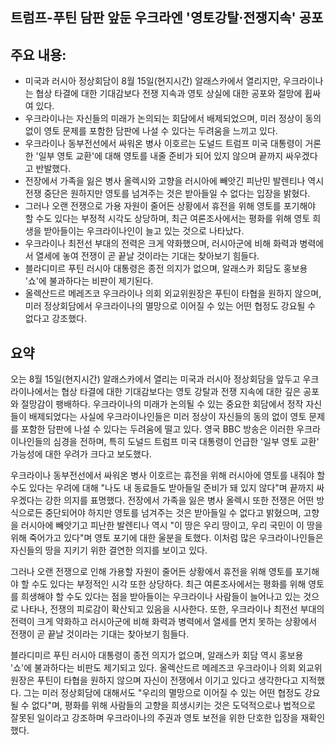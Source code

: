 ## 트럼프-푸틴 담판 앞둔 우크라엔 '영토강탈·전쟁지속' 공포

## 주요 내용:
*   미국과 러시아 정상회담이 8월 15일(현지시간) 알래스카에서 열리지만, 우크라이나는 협상 타결에 대한 기대감보다 전쟁 지속과 영토 상실에 대한 공포와 절망에 휩싸여 있다.
*   우크라이나는 자신들의 미래가 논의되는 회담에서 배제되었으며, 미러 정상이 동의 없이 영토 문제를 포함한 담판에 나설 수 있다는 두려움을 느끼고 있다.
*   우크라이나 동부전선에서 싸워온 병사 이호르는 도널드 트럼프 미국 대통령이 거론한 '일부 영토 교환'에 대해 영토를 내줄 준비가 되어 있지 않으며 끝까지 싸우겠다고 반발했다.
*   전장에서 가족을 잃은 병사 올렉시와 고향을 러시아에 빼앗긴 피난민 발렌티나 역시 전쟁 중단은 원하지만 영토를 넘겨주는 것은 받아들일 수 없다는 입장을 밝혔다.
*   그러나 오랜 전쟁으로 가용 자원이 줄어든 상황에서 휴전을 위해 영토를 포기해야 할 수도 있다는 부정적 시각도 상당하며, 최근 여론조사에서는 평화를 위해 영토 희생을 받아들이는 우크라이나인이 늘고 있는 것으로 나타났다.
*   우크라이나 최전선 부대의 전력은 크게 약화했으며, 러시아군에 비해 화력과 병력에서 열세에 놓여 전쟁이 곧 끝날 것이라는 기대는 찾아보기 힘들다.
*   블라디미르 푸틴 러시아 대통령은 종전 의지가 없으며, 알래스카 회담도 홍보용 '쇼'에 불과하다는 비판이 제기된다.
*   올렉산드르 메레즈코 우크라이나 의회 외교위원장은 푸틴이 타협을 원하지 않으며, 미러 정상회담에서 우크라이나의 멸망으로 이어질 수 있는 어떤 협정도 강요될 수 없다고 강조했다.

## 요약
오는 8월 15일(현지시간) 알래스카에서 열리는 미국과 러시아 정상회담을 앞두고 우크라이나에서는 협상 타결에 대한 기대감보다는 영토 강탈과 전쟁 지속에 대한 깊은 공포와 절망감이 팽배하다. 우크라이나의 미래가 논의될 수 있는 중요한 회담에서 정작 자신들이 배제되었다는 사실에 우크라이나인들은 미러 정상이 자신들의 동의 없이 영토 문제를 포함한 담판에 나설 수 있다는 두려움에 떨고 있다. 영국 BBC 방송은 이러한 우크라이나인들의 심경을 전하며, 특히 도널드 트럼프 미국 대통령이 언급한 '일부 영토 교환' 가능성에 대한 우려가 크다고 보도했다.

우크라이나 동부전선에서 싸워온 병사 이호르는 휴전을 위해 러시아에 영토를 내줘야 할 수도 있다는 우려에 대해 "나도 내 동료들도 받아들일 준비가 돼 있지 않다"며 끝까지 싸우겠다는 강한 의지를 표명했다. 전장에서 가족을 잃은 병사 올렉시 또한 전쟁은 어떤 방식으로든 중단되어야 하지만 영토를 넘겨주는 것은 받아들일 수 없다고 밝혔으며, 고향을 러시아에 빼앗기고 피난한 발렌티나 역시 "이 땅은 우리 땅이고, 우리 국민이 이 땅을 위해 죽어가고 있다"며 영토 포기에 대한 울분을 토했다. 이처럼 많은 우크라이나인들은 자신들의 땅을 지키기 위한 결연한 의지를 보이고 있다.

그러나 오랜 전쟁으로 인해 가용할 자원이 줄어든 상황에서 휴전을 위해 영토를 포기해야 할 수도 있다는 부정적인 시각 또한 상당하다. 최근 여론조사에서는 평화를 위해 영토를 희생해야 할 수도 있다는 점을 받아들이는 우크라이나 사람들이 늘어나고 있는 것으로 나타나, 전쟁의 피로감이 확산되고 있음을 시사한다. 또한, 우크라이나 최전선 부대의 전력이 크게 약화하고 러시아군에 비해 화력과 병력에서 열세를 면치 못하는 상황에서 전쟁이 곧 끝날 것이라는 기대는 찾아보기 힘들다.

블라디미르 푸틴 러시아 대통령이 종전 의지가 없으며, 알래스카 회담 역시 홍보용 '쇼'에 불과하다는 비판도 제기되고 있다. 올렉산드르 메레즈코 우크라이나 의회 외교위원장은 푸틴이 타협을 원하지 않으며 자신이 전쟁에서 이기고 있다고 생각한다고 지적했다. 그는 미러 정상회담에 대해서도 "우리의 멸망으로 이어질 수 있는 어떤 협정도 강요될 수 없다"며, 평화를 위해 사람들의 고향을 희생시키는 것은 도덕적으로나 법적으로 잘못된 일이라고 강조하며 우크라이나의 주권과 영토 보전을 위한 단호한 입장을 재확인했다.